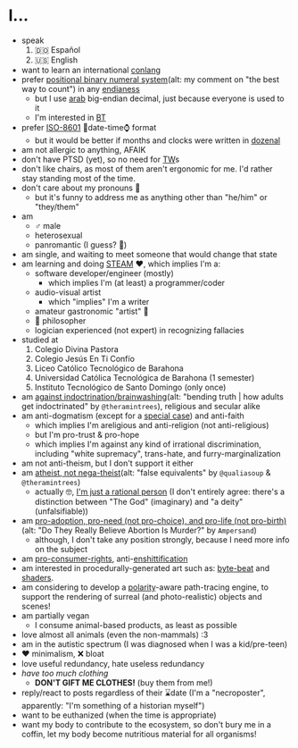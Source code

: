 # I...

- speak
	1. 🇩🇴 Español
	2. 🇺🇸 English
- want to learn an international [conlang](https://en.wikipedia.org/wiki/Constructed_language)
- prefer [positional binary numeral system](https://youtu.be/watch?v=rDDaEVcwIJM&lc=Ugz3BY_7q89KIOJSYph4AaABAg)(alt: my comment on "the best way to count") in any [endianess](https://en.wikipedia.org/wiki/Endianess#In_real_life)
	- but I use [arab](https://en.wikipedia.org/wiki/Arabic_digits) big-endian decimal, just because everyone is used to it
	- I'm interested in [BT](https://en.wikipedia.org/wiki/Balanced_ternary)
- prefer [ISO-8601](https://en.wikipedia.org/wiki/ISO_8601) 📅date-time⌚ format
	- but it would be better if months and clocks were written in [dozenal](https://en.wikipedia.org/wiki/Duodecimal)
- am not allergic to anything, AFAIK
- don't have PTSD (yet), so no need for [TW](https://en.wikipedia.org/wiki/Trigger_warning)s
- don't like chairs, as most of them aren't ergonomic for me. I'd rather stay standing most of the time.
- don't care about my pronouns 🤷
	- but it's funny to address me as anything other than "he/him" or "they/them"
- am
	- ♂️ male
	- heterosexual
	- panromantic (I guess? 🤔)
- am single, and waiting to meet someone that would change that state
- am learning and doing [STEAM](https://en.wikipedia.org/wiki/STEAM_fields) ❤️, which implies I'm a:
	- software developer/engineer (mostly)
		- which implies I'm (at least) a programmer/coder
	- audio-visual artist
		- which "implies" I'm a writer
	- amateur gastronomic "artist" 🤌
	- 💭 philosopher
	- logician experienced (not expert) in recognizing fallacies
- studied at
	1. Colegio Divina Pastora
	2. Colegio Jesús En Ti Confío
	3. Liceo Católico Tecnológico de Barahona
	4. Universidad Católica Tecnológica de Barahona (1 semester)
	5. Instituto Tecnológico de Santo Domingo (only once)
- am [against indoctrination/brainwashing](https://youtu.be/IaUhR-tRkHY)(alt: "bending truth \| how adults get indoctrinated" by `@theramintrees`), religious and secular alike
- am anti-dogmatism (except for a [special case](https://rudxain.github.io/blog/post/dogma_non-sentient)) and anti-faith
	- which implies I'm areligious and anti-religion (not anti-religious)
	- but I'm pro-trust & pro-hope
	- which implies I'm against any kind of irrational discrimination, including "white supremacy", trans-hate, and furry-marginalization
- am not anti-theism, but I don't support it either
- am [atheist, not nega-theist](https://youtu.be/e-2WZsP6LA0?t=350)(alt: "false equivalents" by `@qualiasoup` & `@theramintrees`)
	- actually 🤓, [I'm just a rational person](https://www.whywontgodhealamputees.com/no-atheists.htm) (I don't entirely agree: there's a distinction between "The God" (imaginary) and "a deity" (unfalsifiable))
- am [pro-adoption, pro-need (not pro-choice), and pro-life (not pro-birth)](https://amptoons.com/blog/?p=13565)(alt: "Do They Really Believe Abortion Is Murder?" by `Ampersand`)
	- although, I don't take any position strongly, because I need more info on the subject
- am [pro-consumer-rights](https://consumerrights.wiki), anti-[enshittification](https://en.wikipedia.org/wiki/Enshittification)
- am interested in procedurally-generated art such as: [byte-beat](http://canonical.org/~kragen/bytebeat/) and [shaders](https://www.shadertoy.com/view/cldXzM).
- am considering to develop a [polarity](https://en.wikipedia.org/wiki/Polarization_(waves))-aware path-tracing engine, to support the rendering of surreal (and photo-realistic) objects and scenes!
- am partially vegan
	- I consume animal-based products, as least as possible
- love almost all animals (even the non-mammals) :3
- am in the autistic spectrum (I was diagnosed when I was a kid/pre-teen)
- ❤️ minimalism, ❌ bloat
- love useful redundancy, hate useless redundancy
- *have too much clothing*
	- **DON'T GIFT ME CLOTHES!** (buy them from me!)
- reply/react to posts regardless of their ⌛date (I'm a "necroposter", apparently: "I'm something of a historian myself")
- want to be euthanized (when the time is appropriate)
- want my body to contribute to the ecosystem, so don't bury me in a coffin, let my body become nutritious material for all organisms!
